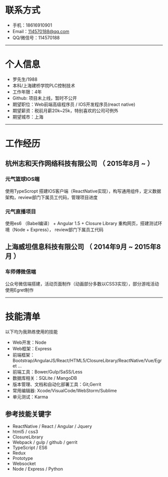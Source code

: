 # 联系方式
- 手机：18616910901
- Email：114570188@qq.com
- QQ/微信号：114570188

---

# 个人信息

 - 罗先生/1988 
 - 本科/上海建桥学院PLC控制技术 
 - 工作年限：4年
 - Github: 项目未上线，暂时不公开
 - 期望职位：Web前端高级程序员 / IOS开发程序员(react native)
 - 期望薪资：税前月薪20k~25k，特别喜欢的公司可例外
 - 期望城市：上海

---

# 工作经历

## 杭州志和天作网络科技有限公司 （ 2015年8月 ~  ）

### 元气篮球IOS端
使用TypeScropt 搭建IOS客户端（ReactNative实现），构写通用组件，定义数据架构，review部门下属员工代码，管理项目进度


### 元气直播项目
使用es6 （Babel编译） + Angular 1.5 + Closure Library 重构网页，搭建测试环境（Node + Express）， review部门下属员工代码




 
## 上海威坦信息科技有限公司 （ 2014年9月 ~ 2015年8月 ）

### 车师傅微信端
公众号微信端搭建，活动页面制作（动画部分多数以CSS3实现），部分游戏活动使用Egret制作





---
# 技能清单


以下均为我熟练使用的技能

 - Web开发：Node
 - Web框架：Express
 - 前端框架：Bootstrap/AngularJS/React/HTML5/ClosureLibrary/ReactNative/Vue/Egret ...
 - 前端工具：Bower/Gulp/SaSS/Less
 - 数据库相关：SQLite / MangoDB
 - 版本管理、文档和自动化部署工具：Git,Gerrit
 - 常用编辑器: Xcode/VisualCode/WebStorm/Sublime
 - 单元测试：Karma

## 参考技能关键字

 - ReactNative / React / Angular / Jquery
 - html5 / css3
 - ClosureLibrary
 - Webpack / gulp / github / gerrit
 - TypeScript / ES6
 - Redux
 - Prototype
 - Websocket
 - Node / Express / Python
